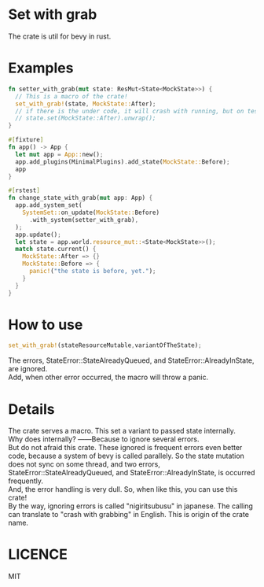 # Set with grab

The crate is util for bevy in rust.

# Examples

```rust
fn setter_with_grab(mut state: ResMut<State<MockState>>) {
  // This is a macro of the crate!
  set_with_grab!(state, MockState::After);
  // if there is the under code, it will crash with running, but on testing, an error does not occurred.
  // state.set(MockState::After).unwrap();
}

#[fixture]
fn app() -> App {
  let mut app = App::new();
  app.add_plugins(MinimalPlugins).add_state(MockState::Before);
  app
}

#[rstest]
fn change_state_with_grab(mut app: App) {
  app.add_system_set(
    SystemSet::on_update(MockState::Before)
      .with_system(setter_with_grab),
  );
  app.update();
  let state = app.world.resource_mut::<State<MockState>>();
  match state.current() {
    MockState::After => {}
    MockState::Before => {
      panic!("the state is before, yet.");
    }
  }
}
```

# How to use

```rust
set_with_grab!(stateResourceMutable,variantOfTheState);
```

The errors, StateError::StateAlreadyQueued, and StateError::AlreadyInState, are ignored.  
Add, when other error occurred, the macro will throw a panic.  

# Details

The crate serves a macro. This set a variant to passed state internally.  
Why does internally? ――Because to ignore several errors.  
But do not afraid this crate. These ignored is frequent errors even better code, because a system of bevy is called parallely. So the state mutation does not sync on some thread, and two errors, StateError::StateAlreadyQueued, and StateError::AlreadyInState, is occurred frequently.  
And, the error handling is very dull. So, when like this, you can use this crate!  
By the way, ignoring errors is called "nigiritsubusu" in japanese. The calling can translate to "crash with grabbing" in English. This is origin of the crate name.  

# LICENCE

MIT
